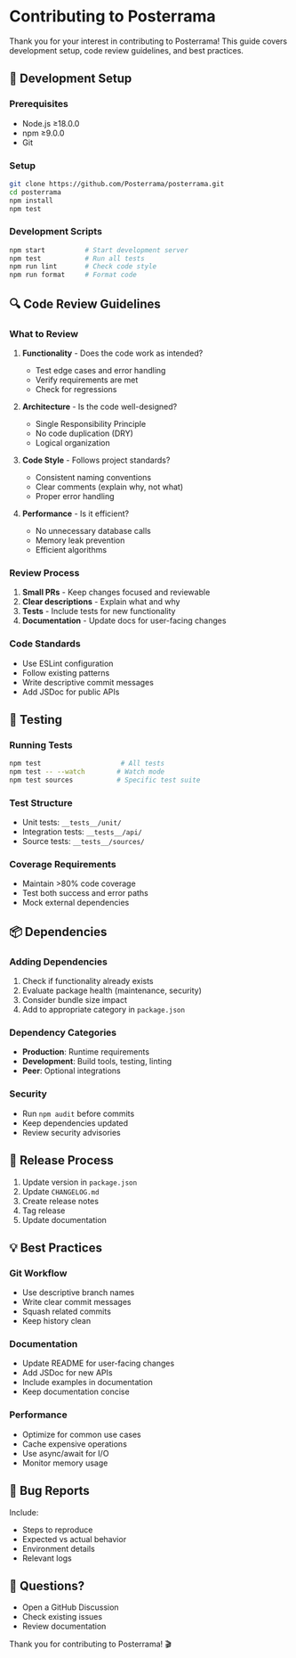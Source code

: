 # Contributing to Posterrama

Thank you for your interest in contributing to Posterrama! This guide covers development setup, code review guidelines, and best practices.

## 🚀 Development Setup

### Prerequisites

- Node.js ≥18.0.0
- npm ≥9.0.0
- Git

### Setup

```bash
git clone https://github.com/Posterrama/posterrama.git
cd posterrama
npm install
npm test
```

### Development Scripts

```bash
npm start          # Start development server
npm test           # Run all tests
npm run lint       # Check code style
npm run format     # Format code
```

## 🔍 Code Review Guidelines

### What to Review

1. **Functionality** - Does the code work as intended?
    - Test edge cases and error handling
    - Verify requirements are met
    - Check for regressions

2. **Architecture** - Is the code well-designed?
    - Single Responsibility Principle
    - No code duplication (DRY)
    - Logical organization

3. **Code Style** - Follows project standards?
    - Consistent naming conventions
    - Clear comments (explain why, not what)
    - Proper error handling

4. **Performance** - Is it efficient?
    - No unnecessary database calls
    - Memory leak prevention
    - Efficient algorithms

### Review Process

1. **Small PRs** - Keep changes focused and reviewable
2. **Clear descriptions** - Explain what and why
3. **Tests** - Include tests for new functionality
4. **Documentation** - Update docs for user-facing changes

### Code Standards

- Use ESLint configuration
- Follow existing patterns
- Write descriptive commit messages
- Add JSDoc for public APIs

## 🧪 Testing

### Running Tests

```bash
npm test                    # All tests
npm test -- --watch        # Watch mode
npm test sources           # Specific test suite
```

### Test Structure

- Unit tests: `__tests__/unit/`
- Integration tests: `__tests__/api/`
- Source tests: `__tests__/sources/`

### Coverage Requirements

- Maintain >80% code coverage
- Test both success and error paths
- Mock external dependencies

## 📦 Dependencies

### Adding Dependencies

1. Check if functionality already exists
2. Evaluate package health (maintenance, security)
3. Consider bundle size impact
4. Add to appropriate category in `package.json`

### Dependency Categories

- **Production**: Runtime requirements
- **Development**: Build tools, testing, linting
- **Peer**: Optional integrations

### Security

- Run `npm audit` before commits
- Keep dependencies updated
- Review security advisories

## 🚢 Release Process

1. Update version in `package.json`
2. Update `CHANGELOG.md`
3. Create release notes
4. Tag release
5. Update documentation

## 💡 Best Practices

### Git Workflow

- Use descriptive branch names
- Write clear commit messages
- Squash related commits
- Keep history clean

### Documentation

- Update README for user-facing changes
- Add JSDoc for new APIs
- Include examples in documentation
- Keep documentation concise

### Performance

- Optimize for common use cases
- Cache expensive operations
- Use async/await for I/O
- Monitor memory usage

## 🐛 Bug Reports

Include:

- Steps to reproduce
- Expected vs actual behavior
- Environment details
- Relevant logs

## 💬 Questions?

- Open a GitHub Discussion
- Check existing issues
- Review documentation

Thank you for contributing to Posterrama! 🎬

